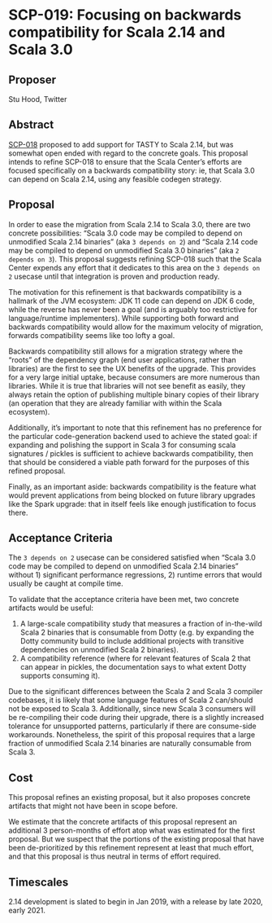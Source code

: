 # SCP-019: Focusing on backwards compatibility for Scala 2.14 and Scala 3.0

## Proposer
Stu Hood, Twitter

## Abstract
[SCP-018](https://github.com/scalacenter/advisoryboard/blob/master/proposals/018-converging-214-30.md) proposed to add support for TASTY to Scala 2.14, but was somewhat open ended with regard to the concrete goals. This proposal intends to refine SCP-018 to ensure that the Scala Center’s efforts are focused specifically on a backwards compatibility story: ie, that Scala 3.0 can depend on Scala 2.14, using any feasible codegen strategy.

## Proposal
In order to ease the migration from Scala 2.14 to Scala 3.0, there are two concrete possibilities: “Scala 3.0 code may be compiled to depend on unmodified Scala 2.14 binaries” (aka `3 depends on 2`) and “Scala 2.14 code may be compiled to depend on unmodified Scala 3.0 binaries” (aka `2 depends on 3`). This proposal suggests refining SCP-018 such that the Scala Center expends any effort that it dedicates to this area on the `3 depends on 2` usecase until that integration is proven and production ready.

The motivation for this refinement is that backwards compatibility is a hallmark of the JVM ecosystem: JDK 11 code can depend on JDK 6 code, while the reverse has never been a goal (and is arguably too restrictive for language/runtime implementers). While supporting both forward and backwards compatibility would allow for the maximum velocity of migration, forwards compatibility seems like too lofty a goal.

Backwards compatibility still allows for a migration strategy where the “roots” of the dependency graph (end user applications, rather than libraries) are the first to see the UX benefits of the upgrade. This provides for a very large initial uptake, because consumers are more numerous than libraries. While it is true that libraries will not see benefit as easily, they always retain the option of publishing multiple binary copies of their library (an operation that they are already familiar with within the Scala ecosystem).

Additionally, it’s important to note that this refinement has no preference for the particular code-generation backend used to achieve the stated goal: if expanding and polishing the support in Scala 3 for consuming scala signatures / pickles is sufficient to achieve backwards compatibility, then that should be considered a viable path forward for the purposes of this refined proposal.

Finally, as an important aside: backwards compatibility is the feature what would prevent applications from being blocked on future library upgrades like the Spark upgrade: that in itself feels like enough justification to focus there.

## Acceptance Criteria
The `3 depends on 2` usecase can be considered satisfied when “Scala 3.0 code may be compiled to depend on unmodified Scala 2.14 binaries” without 1) significant performance regressions, 2) runtime errors that would usually be caught at compile time.

To validate that the acceptance criteria have been met, two concrete artifacts would be useful:

1. A large-scale compatibility study that measures a fraction of in-the-wild Scala 2 binaries that is consumable from Dotty (e.g. by expanding the Dotty community build to include additional projects with transitive dependencies on unmodified Scala 2 binaries).
2. A compatibility reference (where for relevant features of Scala 2 that can appear in pickles, the documentation says to what extent Dotty supports consuming it).

Due to the significant differences between the Scala 2 and Scala 3 compiler codebases, it is likely that some language features of Scala 2 can/should not be exposed to Scala 3. Additionally, since new Scala 3 consumers will be re-compiling their code during their upgrade, there is a slightly increased tolerance for unsupported patterns, particularly if there are consume-side workarounds. Nonetheless, the spirit of this proposal requires that a large fraction of unmodified Scala 2.14 binaries are naturally consumable from Scala 3.

## Cost
This proposal refines an existing proposal, but it also proposes concrete artifacts that might not have been in scope before.

We estimate that the concrete artifacts of this proposal represent an additional 3 person-months of effort atop what was estimated for the first proposal. But we suspect that the portions of the existing proposal that have been de-prioritized by this refinement represent at least that much effort, and that this proposal is thus neutral in terms of effort required.

## Timescales
2.14 development is slated to begin in Jan 2019, with a release by late 2020, early 2021.

